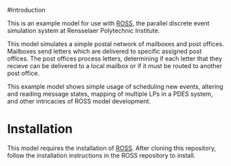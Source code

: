 #Introduction

This is an example model for use with [ROSS](http://github.com/carothersc/ROSS), the parallel discrete event simulation system at Rensselaer Polytechnic Institute.

This model simulates a simple postal network of mailboxes and post offices. Mailboxes send letters which are delivered to specific assigned post offices. The post offices process letters, determining if each letter that they recieve can be delivered to a local mailbox or if it must be routed to another post office.

This example model shows simple usage of scheduling new events, altering and reading message states, mapping of multiple LPs in a PDES system, and other intricacies of ROSS model development.


# Installation

This model requires the installation of [ROSS](http://github.com/carothersc/ROSS). After cloning this repository, follow the installation instructions in the ROSS repository to install.

